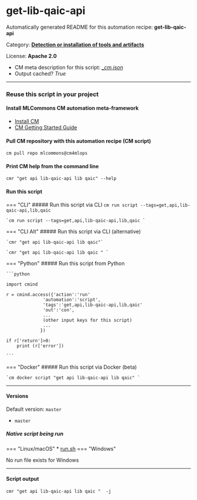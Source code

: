 # get-lib-qaic-api
Automatically generated README for this automation recipe: **get-lib-qaic-api**

Category: **[Detection or installation of tools and artifacts](..)**

License: **Apache 2.0**


* CM meta description for this script: *[_cm.json](https://github.com/mlcommons/cm4mlops/tree/main/script/get-lib-qaic-api/_cm.json)*
* Output cached? *True*

---
### Reuse this script in your project

#### Install MLCommons CM automation meta-framework

* [Install CM](https://docs.mlcommons.org/ck/install)
* [CM Getting Started Guide](https://docs.mlcommons.org/ck/getting-started/)

#### Pull CM repository with this automation recipe (CM script)

```cm pull repo mlcommons@cm4mlops```

#### Print CM help from the command line

````cmr "get api lib-qaic-api lib qaic" --help````

#### Run this script

=== "CLI"
    ##### Run this script via CLI
    `cm run script --tags=get,api,lib-qaic-api,lib,qaic`

    `cm run script --tags=get,api,lib-qaic-api,lib,qaic `

=== "CLI Alt"
    ##### Run this script via CLI (alternative)

    `cmr "get api lib-qaic-api lib qaic"`

    `cmr "get api lib-qaic-api lib qaic " `


=== "Python"
    ##### Run this script from Python


    ```python

    import cmind

    r = cmind.access({'action':'run'
                  'automation':'script',
                  'tags':'get,api,lib-qaic-api,lib,qaic'
                  'out':'con',
                  ...
                  (other input keys for this script)
                  ...
                 })

    if r['return']>0:
        print (r['error'])

    ```


=== "Docker"
    ##### Run this script via Docker (beta)

    `cm docker script "get api lib-qaic-api lib qaic" `

___

#### Versions
Default version: `master`

* `master`

##### Native script being run
=== "Linux/macOS"
     * [run.sh](https://github.com/mlcommons/cm4mlops/tree/main/script/get-lib-qaic-api/run.sh)
=== "Windows"

No run file exists for Windows
___
#### Script output
`cmr "get api lib-qaic-api lib qaic "  -j`
